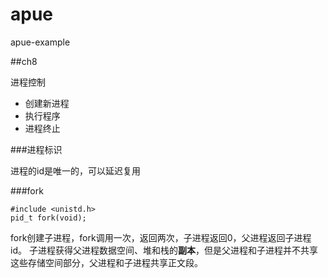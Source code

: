 # apue
apue-example

##ch8

进程控制
- 创建新进程
- 执行程序
- 进程终止

###进程标识

进程的id是唯一的，可以延迟复用

###fork
```
#include <unistd.h>
pid_t fork(void);
```
fork创建子进程，fork调用一次，返回两次，子进程返回0，父进程返回子进程id。
子进程获得父进程数据空间、堆和栈的**副本**，但是父进程和子进程并不共享这些存储空间部分，父进程和子进程共享正文段。
